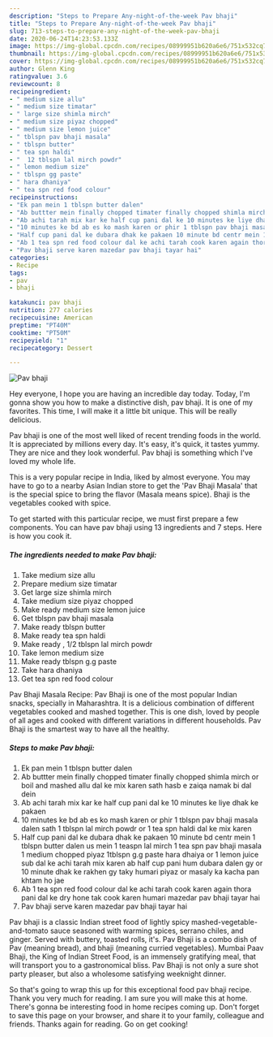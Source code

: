 ```yaml
---
description: "Steps to Prepare Any-night-of-the-week Pav bhaji"
title: "Steps to Prepare Any-night-of-the-week Pav bhaji"
slug: 713-steps-to-prepare-any-night-of-the-week-pav-bhaji
date: 2020-06-24T14:23:53.133Z
image: https://img-global.cpcdn.com/recipes/08999951b620a6e6/751x532cq70/pav-bhaji-recipe-main-photo.jpg
thumbnail: https://img-global.cpcdn.com/recipes/08999951b620a6e6/751x532cq70/pav-bhaji-recipe-main-photo.jpg
cover: https://img-global.cpcdn.com/recipes/08999951b620a6e6/751x532cq70/pav-bhaji-recipe-main-photo.jpg
author: Glenn King
ratingvalue: 3.6
reviewcount: 8
recipeingredient:
- " medium size allu"
- " medium size timatar"
- " large size shimla mirch"
- " medium size piyaz chopped"
- " medium size lemon juice"
- " tblspn pav bhaji masala"
- " tblspn butter"
- " tea spn haldi"
- "  12 tblspn lal mirch powdr"
- " lemon medium size"
- " tblspn gg paste"
- " hara dhaniya"
- " tea spn red food colour"
recipeinstructions:
- "Ek pan mein 1 tblspn butter dalen"
- "Ab buttter mein finally chopped timater finally chopped shimla mirch or boil and mashed allu dal ke mix karen sath hasb e zaiqa namak bi dal dein"
- "Ab achi tarah mix kar ke half cup pani dal ke 10 minutes ke liye dhak ke pakaen"
- "10 minutes ke bd ab es ko mash karen or phir 1 tblspn pav bhaji masala dalen sath 1 tblspn lal mirch powdr or 1 tea spn haldi dal ke mix karen"
- "Half cup pani dal ke dubara dhak ke pakaen 10 minute bd centr mein 1 tblspn butter dalen us mein 1 teaspn lal mirch 1 tea spn pav bhaji masala 1 medium chopped piyaz 1tblspn g.g paste hara dhaiya or 1 lemon juice sub dal ke achi tarah mix karen ab half cup pani hum dubara dalen gy or 10 minute dhak ke rakhen gy taky humari piyaz or masaly ka kacha pan khtam ho jae"
- "Ab 1 tea spn red food colour dal ke achi tarah cook karen again thora pani dal ke dry hone tak cook karen humari mazedar pav bhaji tayar hai"
- "Pav bhaji serve karen mazedar pav bhaji tayar hai"
categories:
- Recipe
tags:
- pav
- bhaji

katakunci: pav bhaji 
nutrition: 277 calories
recipecuisine: American
preptime: "PT40M"
cooktime: "PT50M"
recipeyield: "1"
recipecategory: Dessert

---
```



![Pav bhaji](https://img-global.cpcdn.com/recipes/08999951b620a6e6/751x532cq70/pav-bhaji-recipe-main-photo.jpg)

Hey everyone, I hope you are having an incredible day today. Today, I'm gonna show you how to make a distinctive dish, pav bhaji. It is one of my favorites. This time, I will make it a little bit unique. This will be really delicious.

Pav bhaji is one of the most well liked of recent trending foods in the world. It is appreciated by millions every day. It's easy, it's quick, it tastes yummy. They are nice and they look wonderful. Pav bhaji is something which I've loved my whole life.

This is a very popular recipe in India, liked by almost everyone. You may have to go to a nearby Asian Indian store to get the &#39;Pav Bhaji Masala&#39; that is the special spice to bring the flavor (Masala means spice). Bhaji is the vegetables cooked with spice.


To get started with this particular recipe, we must first prepare a few components. You can have pav bhaji using 13 ingredients and 7 steps. Here is how you cook it.

<!--inarticleads1-->

##### The ingredients needed to make Pav bhaji:

1. Take  medium size allu
1. Prepare  medium size timatar
1. Get  large size shimla mirch
1. Take  medium size piyaz chopped
1. Make ready  medium size lemon juice
1. Get  tblspn pav bhaji masala
1. Make ready  tblspn butter
1. Make ready  tea spn haldi
1. Make ready  , 1/2 tblspn lal mirch powdr
1. Take  lemon medium size
1. Make ready  tblspn g.g paste
1. Take  hara dhaniya
1. Get  tea spn red food colour


Pav Bhaji Masala Recipe: Pav Bhaji is one of the most popular Indian snacks, specially in Maharashtra. It is a delicious combination of different vegetables cooked and mashed together. This is one dish, loved by people of all ages and cooked with different variations in different households. Pav Bhaji is the smartest way to have all the healthy. 

<!--inarticleads2-->

##### Steps to make Pav bhaji:

1. Ek pan mein 1 tblspn butter dalen
1. Ab buttter mein finally chopped timater finally chopped shimla mirch or boil and mashed allu dal ke mix karen sath hasb e zaiqa namak bi dal dein
1. Ab achi tarah mix kar ke half cup pani dal ke 10 minutes ke liye dhak ke pakaen
1. 10 minutes ke bd ab es ko mash karen or phir 1 tblspn pav bhaji masala dalen sath 1 tblspn lal mirch powdr or 1 tea spn haldi dal ke mix karen
1. Half cup pani dal ke dubara dhak ke pakaen 10 minute bd centr mein 1 tblspn butter dalen us mein 1 teaspn lal mirch 1 tea spn pav bhaji masala 1 medium chopped piyaz 1tblspn g.g paste hara dhaiya or 1 lemon juice sub dal ke achi tarah mix karen ab half cup pani hum dubara dalen gy or 10 minute dhak ke rakhen gy taky humari piyaz or masaly ka kacha pan khtam ho jae
1. Ab 1 tea spn red food colour dal ke achi tarah cook karen again thora pani dal ke dry hone tak cook karen humari mazedar pav bhaji tayar hai
1. Pav bhaji serve karen mazedar pav bhaji tayar hai


Pav bhaji is a classic Indian street food of lightly spicy mashed-vegetable-and-tomato sauce seasoned with warming spices, serrano chiles, and ginger. Served with buttery, toasted rolls, it&#39;s. Pav Bhaji is a combo dish of Pav (meaning bread), and bhaji (meaning curried vegetables). Mumbai Paav Bhaji, the King of Indian Street Food, is an immensely gratifying meal, that will transport you to a gastronomical bliss. Pav Bhaji is not only a sure shot party pleaser, but also a wholesome satisfying weeknight dinner. 

So that's going to wrap this up for this exceptional food pav bhaji recipe. Thank you very much for reading. I am sure you will make this at home. There's gonna be interesting food in home recipes coming up. Don't forget to save this page on your browser, and share it to your family, colleague and friends. Thanks again for reading. Go on get cooking!
